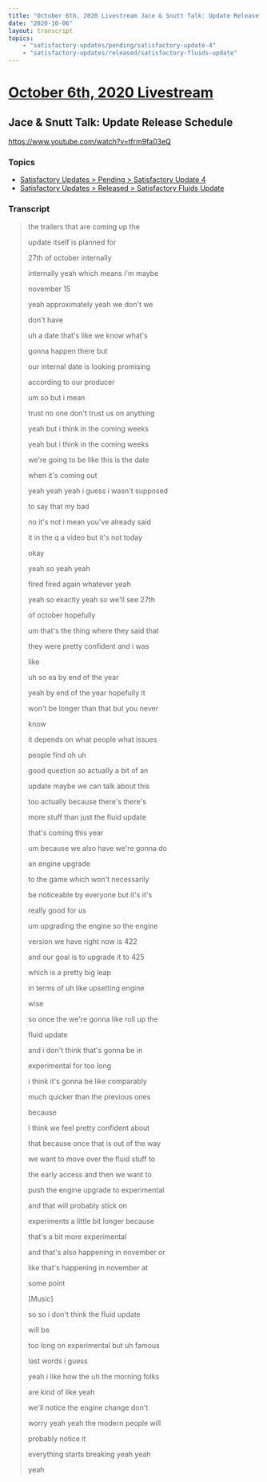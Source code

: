```yaml
---
title: "October 6th, 2020 Livestream Jace & Snutt Talk: Update Release Schedule"
date: "2020-10-06"
layout: transcript
topics:
    - "satisfactory-updates/pending/satisfactory-update-4"
    - "satisfactory-updates/released/satisfactory-fluids-update"
---
```

# [October 6th, 2020 Livestream](../2020-10-06.md)
## Jace & Snutt Talk: Update Release Schedule
https://www.youtube.com/watch?v=tfrm9fa03eQ

### Topics
* [Satisfactory Updates > Pending > Satisfactory Update 4](../topics/satisfactory-updates/pending/satisfactory-update-4.md)
* [Satisfactory Updates > Released > Satisfactory Fluids Update](../topics/satisfactory-updates/released/satisfactory-fluids-update.md)

### Transcript

> the trailers that are coming up the
>
> update itself is planned for
>
> 27th of october internally
>
> internally yeah which means i'm maybe
>
> november 15
>
> yeah approximately yeah we don't we
>
> don't have
>
> uh a date that's like we know what's
>
> gonna happen there but
>
> our internal date is looking promising
>
> according to our producer
>
> um so but i mean
>
> trust no one don't trust us on anything
>
> yeah but i think in the coming weeks
>
> yeah but i think in the coming weeks
>
> we're going to be like this is the date
>
> when it's coming out
>
> yeah yeah yeah i guess i wasn't supposed
>
> to say that my bad
>
> no it's not i mean you've already said
>
> it in the q a video but it's not today
>
> okay
>
> yeah so yeah yeah
>
> fired fired again whatever yeah
>
> yeah so exactly yeah so we'll see 27th
>
> of october hopefully
>
> um that's the thing where they said that
>
> they were pretty confident and i was
>
> like
>
> uh so ea by end of the year
>
> yeah by end of the year hopefully it
>
> won't be longer than that but you never
>
> know
>
> it depends on what people what issues
>
> people find oh uh
>
> good question so actually a bit of an
>
> update maybe we can talk about this
>
> too actually because there's there's
>
> more stuff than just the fluid update
>
> that's coming this year
>
> um because we also have we're gonna do
>
> an engine upgrade
>
> to the game which won't necessarily
>
> be noticeable by everyone but it's it's
>
> really good for us
>
> um upgrading the engine so the engine
>
> version we have right now is 422
>
> and our goal is to upgrade it to 425
>
> which is a pretty big leap
>
> in terms of uh like upsetting engine
>
> wise
>
> so once the we're gonna like roll up the
>
> fluid update
>
> and i don't think that's gonna be in
>
> experimental for too long
>
> i think it's gonna be like comparably
>
> much quicker than the previous ones
>
> because
>
> i think we feel pretty confident about
>
> that because once that is out of the way
>
> we want to move over the fluid stuff to
>
> the early access and then we want to
>
> push the engine upgrade to experimental
>
> and that will probably stick on
>
> experiments a little bit longer because
>
> that's a bit more experimental
>
> and that's also happening in november or
>
> like that's happening in november at
>
> some point
>
> [Music]
>
> so so i don't think the fluid update
>
> will be
>
> too long on experimental but uh famous
>
> last words i guess
>
> yeah i like how the uh the morning folks
>
> are kind of like yeah
>
> we'll notice the engine change don't
>
> worry yeah yeah the modern people will
>
> probably notice it
>
> everything starts breaking yeah yeah
>
> yeah
>
